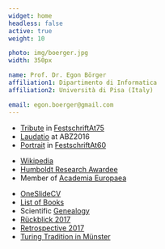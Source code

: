 ```yaml
---
widget: home
headless: false
active: true
weight: 10

photo: img/boerger.jpg
width: 350px

name: Prof. Dr. Egon Börger
affiliation1: Dipartimento di Informatica
affiliation2: Università di Pisa (Italy)

email: egon.boerger@gmail.com
---
```

- [Tribute](/Curriculum/Tribute2021.pdf) in [FestschriftAt75](/img/2021Festschrift.jpg) 
- [Laudatio](/LaudatioABZ2016.pdf) at ABZ2016
- [Portrait](/Curriculum/PortraitOfEgonBoerger.pdf) in [FestschriftAt60](/Papers/Lncs5115Intro.pdf)

<p></p>

- [Wikipedia](https://en.wikipedia.org/wiki/Egon_B%C3%B6rger)
- [Humboldt Research Awardee](https://www.humboldt-foundation.de)
- Member of [Academia Europaea](https://www.ae-info.org)

<p></p>

- [OneSlideCV](/Curriculum/OneSlideCV.pdf)
- [List of Books](/BookList.pdf)
- Scientific [Genealogy](/GenealogyEB.pdf)
- [Rückblick 2017](https://austria-forum.org/af/Wissenssammlungen/Essays/Kulturwandel_durch_Technik/boerger)
- [Retrospective 2017](/Retrospective2017English.pdf)
- [Turing Tradition in Münster](/Papers/TuringTradMS.pdf)